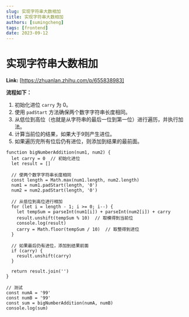 ```yaml
---
slug: 实现字符串大数相加
title: 实现字符串大数相加
authors: [sumingcheng]
tags: [frontend]
date: 2023-09-12
---
```


# 实现字符串大数相加



 **Link:** [https://zhuanlan.zhihu.com/p/655838983]



**流程如下：**

1. 初始化进位 `carry` 为 0。
2. 使用 `padStart` 方法确保两个数字字符串长度相同。
3. 从低位到高位（也就是从字符串的最后一位到第一位）进行遍历，并执行加法。
4. 计算当前位的结果，如果大于9则产生进位。
5. 如果遍历完所有位后仍有进位，则添加到结果的最前面。

```
function bigNumberAddition(num1, num2) {
  let carry = 0  // 初始化进位
  let result = []

  // 使两个数字字符串长度相同
  const length = Math.max(num1.length, num2.length)
  num1 = num1.padStart(length, '0')
  num2 = num2.padStart(length, '0')

  // 从低位到高位进行相加
  for (let i = length - 1; i >= 0; i--) {
    let tempSum = parseInt(num1[i]) + parseInt(num2[i]) + carry
    result.unshift(tempSum % 10)  // 取模得到当前位
    console.log(result)
    carry = Math.floor(tempSum / 10)  // 取整得到进位
  }

  // 如果最后仍有进位，添加到结果前面
  if (carry) {
    result.unshift(carry)
  }

  return result.join('')
}

// 测试
const numA = '99'
const numB = '99'
const sum = bigNumberAddition(numA, numB)
console.log(sum)

```
